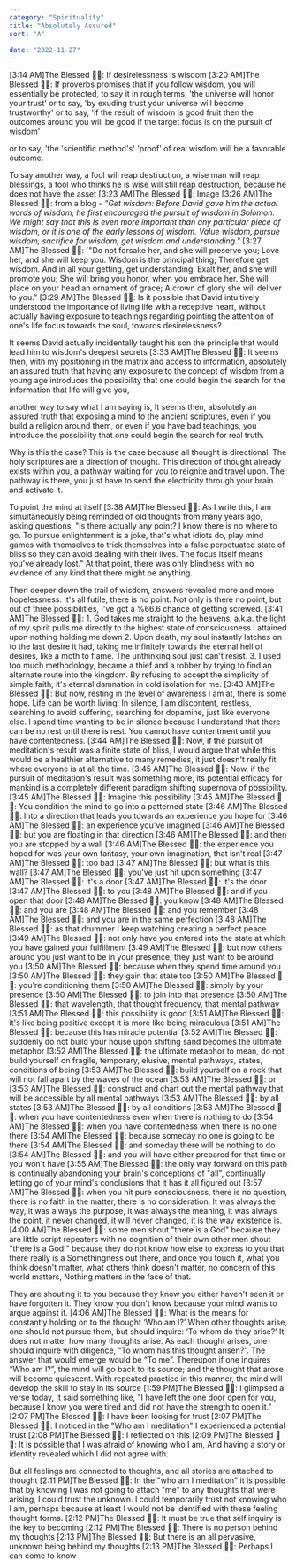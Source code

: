 ```yaml
---
category: "Spirituality" 
title: "Absolutely Assured"
sort: "A" 

date: "2022-11-27"
---
```


[3:14 AM]The Blessed 🧞✨: If desirelessness is wisdom
[3:20 AM]The Blessed 🧞✨: If proverbs promises that if you follow wisdom, 
you will essentially be protected, 
to say it in rough terms, 'the universe will honor your trust' 
or to say, 'by exuding trust your universe will become trustworthy' 
or to say, 'if the result of wisdom is good fruit then the outcomes around you will be good if the target focus is on the pursuit of wisdom' 

or to say, 'the 'scientific method's' 'proof' of real wisdom will be a favorable outcome. 

To say another way, a fool will reap destruction, a wise man will reap blessings, 
a fool who thinks he is wise will still reap destruction, because he does not have the asset
[3:23 AM]The Blessed 🧞✨:
Image
[3:26 AM]The Blessed 🧞✨: from a blog - 
*"Get wisdom: Before David gave him the actual words of wisdom, he first encouraged the pursuit of wisdom in Solomon. We might say that this is even more important than any particular piece of wisdom, or it is one of the early lessons of wisdom. Value wisdom, pursue wisdom, sacrifice for wisdom, get wisdom and understanding."*
[3:27 AM]The Blessed 🧞✨: `"Do not forsake her, and she will preserve you;
Love her, and she will keep you.
Wisdom is the principal thing;
Therefore get wisdom.
And in all your getting, get understanding.
Exalt her, and she will promote you;
She will bring you honor, when you embrace her.
She will place on your head an ornament of grace;
A crown of glory she will deliver to you.”
[3:29 AM]The Blessed 🧞✨: Is it possible that David intuitively understood the importance of living life with a receptive heart, 
without actually having exposure to teachings regarding pointing the attention of one's life focus towards the soul, towards desirelessness? 

It seems David actually incidentally taught his son the principle that would lead him to wisdom's deepest secrets
[3:33 AM]The Blessed 🧞✨: It seems then, with my positioning in the matrix and access to information, absolutely an assured truth that 
having any exposure to the concept of wisdom from a young age 
introduces the possibility that one could begin the search for the information that life will give you, 

another way to say what I am saying is, 
It seems then, absolutely an assured truth that exposing a mind to the ancient scriptures, even if you build a religion around them, or even if you have bad teachings, you introduce the possibility that one could begin the search for real truth. 

Why is this the case? This is the case because all thought is directional. The holy scriptures are a direction of thought. 
This direction of thought already exists within you, a pathway waiting for you to reignite and travel upon. The pathway is there, you just have to send the electricity through your brain and activate it. 

To point the mind at itself
[3:38 AM]The Blessed 🧞✨: As I write this, I am simultaneously being reminded of old thoughts from many years ago, asking questions, 
"Is there actually any point? I know there is no where to go. To pursue enlightenment is a joke, that's what idiots do, play mind games with themselves to trick themselves into a false perpetuated state of bliss so they can avoid dealing with their lives. The focus itself means you've already lost." 
At that point, there was only blindness with no evidence of any kind that there might be anything. 

Then deeper down the trail of wisdom, answers revealed more and more hopelessness. It's all futile, there is no point. 
Not only is there no point, but out of three possibilities, I've got a %66.6 chance of getting screwed.
[3:41 AM]The Blessed 🧞✨: 1. God takes me straight to the heavens, 
a.k.a. the light of my spirit pulls me directly to the highest state of consciousness I attained upon nothing holding me down 
2. Upon death, my soul instantly latches on to the last desire it had, taking me infinitely towards the eternal hell of desires, like a moth to flame. The unthinking soul just can't resist. 
3. I used too much methodology, became a thief and a robber by trying to find an alternate route into the kingdom. By refusing to accept the simplicity of simple faith, it's eternal damnation in cold isolation for me.
[3:43 AM]The Blessed 🧞✨: But now, resting in the level of awareness I am at, 
there is some hope. 
Life can be worth living.
In silence, I am discontent, restless, searching to avoid suffering, searching for dopamine, just like everyone else. 
I spend time wanting to be in silence because I understand that there can be no rest until there is rest. 
You cannot have contentment until you have contentedness.
[3:44 AM]The Blessed 🧞✨: Now, if the pursuit of meditation's result was a finite state of bliss, 
I would argue that while this would be a healthier alternative to many remedies, 
it just doesn't really fit where everyone is at all the time.
[3:45 AM]The Blessed 🧞✨: Now, if the pursuit of meditation's result was something more, 
its potential efficacy for mankind is a completely different paradigm shifting supernova of possibility.
[3:45 AM]The Blessed 🧞✨: Imagine this possibility
[3:45 AM]The Blessed 🧞✨: You condition the mind to go into a patterned state
[3:46 AM]The Blessed 🧞✨: Into a direction that leads you towards an experience you hope for
[3:46 AM]The Blessed 🧞✨: an experience you've imagined
[3:46 AM]The Blessed 🧞✨: but you are floating in that direction
[3:46 AM]The Blessed 🧞✨: and then you are stopped by a wall
[3:46 AM]The Blessed 🧞✨: the experience you hoped for was your own fantasy, your own imagination, that isn't real
[3:47 AM]The Blessed 🧞✨: too bad
[3:47 AM]The Blessed 🧞✨: but what is this wall?
[3:47 AM]The Blessed 🧞✨: you've just hit upon something
[3:47 AM]The Blessed 🧞✨: it's a door
[3:47 AM]The Blessed 🧞✨: it's the door
[3:47 AM]The Blessed 🧞✨: to you
[3:48 AM]The Blessed 🧞✨: and if you open that door
[3:48 AM]The Blessed 🧞✨: you know
[3:48 AM]The Blessed 🧞✨: and you are
[3:48 AM]The Blessed 🧞✨: and you remember
[3:48 AM]The Blessed 🧞✨: and you are in the same perfection
[3:48 AM]The Blessed 🧞✨: as that drummer I keep watching creating a perfect peace
[3:49 AM]The Blessed 🧞✨: not only have you entered into the state at which you have gained your fulfillment
[3:49 AM]The Blessed 🧞✨: but now others around you just want to be in your presence, they just want to be around you
[3:50 AM]The Blessed 🧞✨: because when they spend time around you
[3:50 AM]The Blessed 🧞✨: they gain that state too
[3:50 AM]The Blessed 🧞✨: you're conditioning them
[3:50 AM]The Blessed 🧞✨: simply by your presence
[3:50 AM]The Blessed 🧞✨: to join into that presence
[3:50 AM]The Blessed 🧞✨: that wavelength, that thought frequency, that mental pathway
[3:51 AM]The Blessed 🧞✨: this possibility is good
[3:51 AM]The Blessed 🧞✨: it's like being positive except it is more like being miraculous
[3:51 AM]The Blessed 🧞✨: because this has miracle potential
[3:52 AM]The Blessed 🧞✨: suddenly do not build your house upon shifting sand becomes the ultimate metaphor
[3:52 AM]The Blessed 🧞✨: the ultimate metaphor to mean, do not build yourself on fragile, temporary, elusive, mental pathways, states, conditions of being
[3:53 AM]The Blessed 🧞✨: build yourself on a rock that will not fall apart by the waves of the ocean
[3:53 AM]The Blessed 🧞✨: or
[3:53 AM]The Blessed 🧞✨: construct and chart out the mental pathway that will be accessible by all mental pathways
[3:53 AM]The Blessed 🧞✨: by all states
[3:53 AM]The Blessed 🧞✨: by all conditions
[3:53 AM]The Blessed 🧞✨: when you have contentedness even when there is nothing to do
[3:54 AM]The Blessed 🧞✨: when you have contentedness when there is no one there
[3:54 AM]The Blessed 🧞✨: because someday no one is going to be there
[3:54 AM]The Blessed 🧞✨: and someday there will be nothing to do
[3:54 AM]The Blessed 🧞✨: and you will have either prepared for that time or you won't have
[3:55 AM]The Blessed 🧞✨: the only way forward on this path is continually abandoning your brain's conceptions of "all", continually letting go of your mind's conclusions that it has it all figured out
[3:57 AM]The Blessed 🧞✨: when you hit pure consciousness, there is no question, there is no faith in the matter, there is no consideration. 
It was always the way, it was always the purpose, it was always the meaning, it was always the point, it never changed, it will never changed, it is the way existence is.
[4:00 AM]The Blessed 🧞✨: some men shout "there is a God" because they are little script repeaters with no cognition of their own
other men shout "there is a God!" because they do not know how else to express to you that there really is a Somethingness out there, 
and once you touch it, 
what you think doesn't matter, 
what others think doesn't matter, 
no concern of this world matters, 
Nothing matters in the face of that. 

They are shouting it to you because they know you either haven't seen it or have forgotten it. They know you don't know because your mind wants to argue against it.
[4:06 AM]The Blessed 🧞✨: What is the means for constantly holding on to the thought ‘Who am I?’
When other thoughts arise, one should not pursue them, but should inquire: ‘To whom do they
arise?’ It does not matter how many thoughts arise. As each thought arises, one should inquire
with diligence, “To whom has this thought arisen?”. The answer that would emerge would be “To
me”. Thereupon if one inquires “Who am I?”, the mind will go back to its source; and the thought
that arose will become quiescent. With repeated practice in this manner, the mind will develop the
skill to stay in its source
[1:59 PM]The Blessed 🧞✨: I glimpsed a verse today, 
It said something like,
"I have left the one door open for you, because I know you were tired and did not have the strength to open it."
[2:07 PM]The Blessed 🧞✨: I have been looking for trust
[2:07 PM]The Blessed 🧞✨: I noticed in the "Who am I meditation" 
I experienced a potential trust
[2:08 PM]The Blessed 🧞✨: I reflected on this
[2:09 PM]The Blessed 🧞✨: It is possible that I was afraid of knowing who I am, 
And having a story or identity revealed which I did not agree with. 

But all feelings are connected to thoughts, and all stories are attached to thought
[2:11 PM]The Blessed 🧞✨: In the "who am I meditation" it is possible that by knowing I was not going to attach "me" to any thoughts that were arising, 
I could trust the unknown. 
I could temporarily trust not knowing who I am,
perhaps because at least I would not be identified with these feeling thought forms.
[2:12 PM]The Blessed 🧞✨: It must be true that self inquiry is the key to becoming
[2:12 PM]The Blessed 🧞✨: There is no person behind my thoughts
[2:13 PM]The Blessed 🧞✨: But there is an all pervasive, unknown being behind my thoughts
[2:13 PM]The Blessed 🧞✨: Perhaps I can come to know
